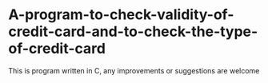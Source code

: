 # A-program-to-check-validity-of-credit-card-and-to-check-the-type-of-credit-card
This is program written in C, any improvements or suggestions are welcome
